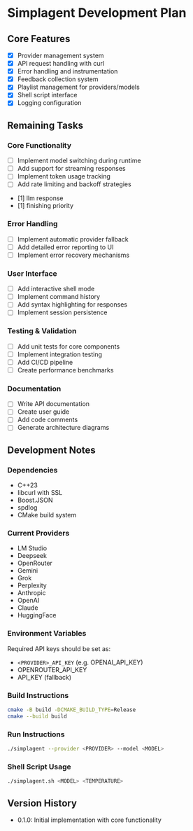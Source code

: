 # Simplagent Development Plan

## Core Features
- [x] Provider management system
- [x] API request handling with curl
- [x] Error handling and instrumentation
- [x] Feedback collection system
- [x] Playlist management for providers/models
- [x] Shell script interface
- [x] Logging configuration

## Remaining Tasks

### Core Functionality
- [ ] Implement model switching during runtime
- [ ] Add support for streaming responses
- [ ] Implement token usage tracking
- [ ] Add rate limiting and backoff strategies
- [1] llm response
- [1] finishing priority

### Error Handling
- [ ] Implement automatic provider fallback
- [ ] Add detailed error reporting to UI
- [ ] Implement error recovery mechanisms

### User Interface
- [ ] Add interactive shell mode
- [ ] Implement command history
- [ ] Add syntax highlighting for responses
- [ ] Implement session persistence

### Testing & Validation
- [ ] Add unit tests for core components
- [ ] Implement integration testing
- [ ] Add CI/CD pipeline
- [ ] Create performance benchmarks

### Documentation
- [ ] Write API documentation
- [ ] Create user guide
- [ ] Add code comments
- [ ] Generate architecture diagrams

## Development Notes

### Dependencies
- C++23
- libcurl with SSL
- Boost.JSON
- spdlog
- CMake build system

### Current Providers
- LM Studio
- Deepseek
- OpenRouter
- Gemini
- Grok
- Perplexity
- Anthropic
- OpenAI
- Claude
- HuggingFace

### Environment Variables
Required API keys should be set as:
- `<PROVIDER>_API_KEY` (e.g. OPENAI_API_KEY)
- OPENROUTER_API_KEY
- API_KEY (fallback)

### Build Instructions
```bash
cmake -B build -DCMAKE_BUILD_TYPE=Release
cmake --build build
```

### Run Instructions
```bash
./simplagent --provider <PROVIDER> --model <MODEL>
```

### Shell Script Usage
```bash
./simplagent.sh <MODEL> <TEMPERATURE>
```

## Version History
- 0.1.0: Initial implementation with core functionality
